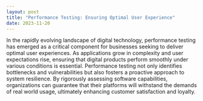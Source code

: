```yaml
---
layout: post
title: "Performance Testing: Ensuring Optimal User Experience"
date: 2023-11-20
---
```


In the rapidly evolving landscape of digital technology, performance testing has emerged as a critical component for businesses seeking to deliver optimal user experiences. As applications grow in complexity and user expectations rise, ensuring that digital products perform smoothly under various conditions is essential. Performance testing not only identifies bottlenecks and vulnerabilities but also fosters a proactive approach to system resilience. By rigorously assessing software capabilities, organizations can guarantee that their platforms will withstand the demands of real world usage, ultimately enhancing customer satisfaction and loyalty.
